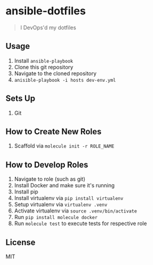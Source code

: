 # ansible-dotfiles

> I DevOps'd my dotfiles

## Usage

1. Install `ansible-playbook`
1. Clone this git repository
1. Navigate to the cloned repository
1. `anisible-playbook -i hosts dev-env.yml`

## Sets Up

1. Git

## How to Create New Roles

1. Scaffold via `molecule init -r ROLE_NAME`

## How to Develop Roles

1. Navigate to role (such as git)
1. Install Docker and make sure it's running
1. Install pip
1. Install virtualenv via `pip install virtualenv`
1. Setup virtualenv via `virtualenv .venv`
1. Activate virtualenv via `source .venv/bin/activate`
1. Run `pip install molecule docker`
1. Run `molecule test` to execute tests for respective role

## License
MIT
